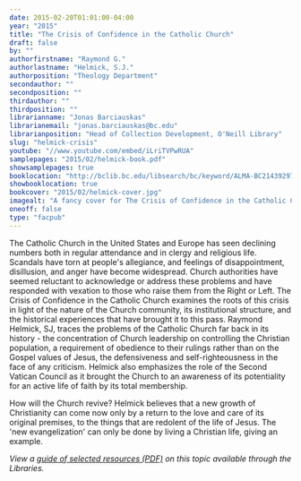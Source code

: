 ```yaml
---
date: 2015-02-20T01:01:00-04:00
year: "2015"
title: "The Crisis of Confidence in the Catholic Church"
draft: false
by: ""
authorfirstname: "Raymond G."
authorlastname: "Helmick, S.J."
authorposition: "Theology Department"
secondauthor: ""
secondposition: ""
thirdauthor: ""
thirdposition: ""
librarianname: "Jonas Barciauskas"
librarianemail: "jonas.barciauskas@bc.edu"
librarianposition: "Head of Collection Development, O'Neill Library"
slug: "helmick-crisis"
youtube: "//www.youtube.com/embed/iLriTVPwRUA"
samplepages: "2015/02/helmick-book.pdf"
showsamplepages: true
booklocation: "http://bclib.bc.edu/libsearch/bc/keyword/ALMA-BC21439297820001021"
showbooklocation: true
bookcover: "2015/02/helmick-cover.jpg"
imagealt: "A fancy cover for The Crisis of Confidence in the Catholic Church"
oneoff: false
type: "facpub"
---
```


The Catholic Church in the United States and Europe has seen declining numbers both in regular attendance and in clergy and religious life. Scandals have torn at people's allegiance, and feelings of disappointment, disillusion, and anger have become widespread. Church authorities have seemed reluctant to acknowledge or address these problems and have responded with vexation to those who raise them from the Right or Left. The Crisis of Confidence in the Catholic Church examines the roots of this crisis in light of the nature of the Church community, its institutional structure, and the historical experiences that have brought it to this pass. Raymond Helmick, SJ, traces the problems of the Catholic Church far back in its history - the concentration of Church leadership on controlling the Christian population, a requirement of obedience to their rulings rather than on the Gospel values of Jesus, the defensiveness and self-righteousness in the face of any criticism. Helmick also emphasizes the role of the Second Vatican Council as it brought the Church to an awareness of its potentiality for an active life of faith by its total membership.

How will the Church revive? Helmick believes that a new growth of Christianity can come now only by a return to the love and care of its original premises, to the things that are redolent of the life of Jesus. The 'new evangelization' can only be done by living a Christian life, giving an example.

<em>View a <a href="http://library.bc.edu/images/facpub/2015/02/helmick-guide.pdf">guide of selected resources (PDF)</a> on this topic available through the Libraries. </em>
